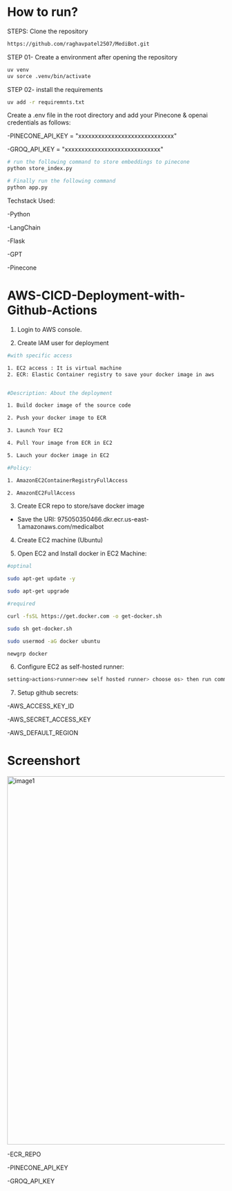 # How to run?
STEPS:
Clone the repository

```bash
https://github.com/raghavpatel2507/MediBot.git
```

STEP 01- Create a environment after opening the repository
```bash
uv venv
uv sorce .venv/bin/activate
```

STEP 02- install the requirements
```bash
uv add -r requiremnts.txt
```

Create a .env file in the root directory and add your Pinecone & openai credentials as follows:

-PINECONE_API_KEY = "xxxxxxxxxxxxxxxxxxxxxxxxxxxxx"

-GROQ_API_KEY = "xxxxxxxxxxxxxxxxxxxxxxxxxxxxx"

```bash
# run the following command to store embeddings to pinecone
python store_index.py
```

```bash
# Finally run the following command
python app.py
```

Techstack Used:

-Python

-LangChain

-Flask

-GPT

-Pinecone

# AWS-CICD-Deployment-with-Github-Actions

1. Login to AWS console.

2. Create IAM user for deployment

```bash
#with specific access

1. EC2 access : It is virtual machine
2. ECR: Elastic Container registry to save your docker image in aws


#Description: About the deployment

1. Build docker image of the source code

2. Push your docker image to ECR

3. Launch Your EC2 

4. Pull Your image from ECR in EC2

5. Lauch your docker image in EC2

#Policy:

1. AmazonEC2ContainerRegistryFullAccess

2. AmazonEC2FullAccess
```

3. Create ECR repo to store/save docker image
- Save the URI: 975050350466.dkr.ecr.us-east-1.amazonaws.com/medicalbot


4. Create EC2 machine (Ubuntu)

5. Open EC2 and Install docker in EC2 Machine:
```bash
#optinal

sudo apt-get update -y

sudo apt-get upgrade

#required

curl -fsSL https://get.docker.com -o get-docker.sh

sudo sh get-docker.sh

sudo usermod -aG docker ubuntu

newgrp docker
```

6. Configure EC2 as self-hosted runner:
```bash
setting>actions>runner>new self hosted runner> choose os> then run command one by one
```

7. Setup github secrets:

-AWS_ACCESS_KEY_ID

-AWS_SECRET_ACCESS_KEY

-AWS_DEFAULT_REGION


# Screenshort
<img width="1895" height="852" alt="image1" src="https://github.com/user-attachments/assets/332172b0-a5a5-45af-ba67-2b8d85c5c3a9" />


-ECR_REPO

-PINECONE_API_KEY

-GROQ_API_KEY
